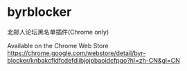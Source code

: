 byrblocker
==========

北邮人论坛黑名单插件(Chrome only)

Available on the Chrome Web Store
https://chrome.google.com/webstore/detail/byr-blocker/knbakcfldfcdefdiibjojpbaoidcfpgo?hl=zh-CN&gl=CN
